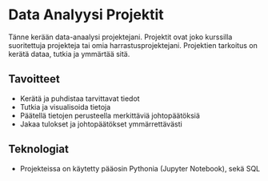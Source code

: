 # Data Analyysi Projektit

Tänne kerään data-anaalysi projektejani. Projektit ovat joko kurssilla suoritettuja projekteja
tai omia harrastusprojektejani. Projektien tarkoitus on kerätä dataa, tutkia ja ymmärtää sitä.


## Tavoitteet

- Kerätä ja puhdistaa tarvittavat tiedot
- Tutkia ja visualisoida tietoja
- Päätellä tietojen perusteella merkittäviä johtopäätöksiä
- Jakaa tulokset ja johtopäätökset ymmärrettävästi

## Teknologiat

- Projekteissa on käytetty pääosin Pythonia (Jupyter Notebook), sekä SQL
